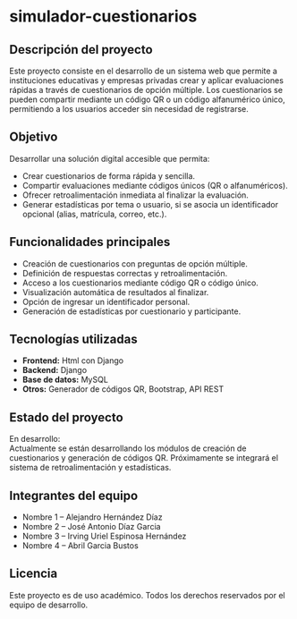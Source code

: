 # simulador-cuestionarios

## Descripción del proyecto

Este proyecto consiste en el desarrollo de un sistema web que permite a instituciones educativas y empresas privadas crear y aplicar evaluaciones rápidas a través de cuestionarios de opción múltiple. Los cuestionarios se pueden compartir mediante un código QR o un código alfanumérico único, permitiendo a los usuarios acceder sin necesidad de registrarse.

## Objetivo

Desarrollar una solución digital accesible que permita:
- Crear cuestionarios de forma rápida y sencilla.
- Compartir evaluaciones mediante códigos únicos (QR o alfanuméricos).
- Ofrecer retroalimentación inmediata al finalizar la evaluación.
- Generar estadísticas por tema o usuario, si se asocia un identificador opcional (alias, matrícula, correo, etc.).

## Funcionalidades principales

- Creación de cuestionarios con preguntas de opción múltiple.
- Definición de respuestas correctas y retroalimentación.
- Acceso a los cuestionarios mediante código QR o código único.
- Visualización automática de resultados al finalizar.
- Opción de ingresar un identificador personal.
- Generación de estadísticas por cuestionario y participante.

## Tecnologías utilizadas

- **Frontend:** Html con Django
- **Backend:** Django
- **Base de datos:** MySQL
- **Otros:** Generador de códigos QR, Bootstrap, API REST


## Estado del proyecto

En desarrollo:  
Actualmente se están desarrollando los módulos de creación de cuestionarios y generación de códigos QR. Próximamente se integrará el sistema de retroalimentación y estadísticas.

## Integrantes del equipo

- Nombre 1 – Alejandro Hernández Díaz
- Nombre 2 – José Antonio Díaz Garcia 
- Nombre 3 – Irving Uriel Espinosa Hernández
- Nombre 4 – Abril Garcia Bustos


## Licencia

Este proyecto es de uso académico. Todos los derechos reservados por el equipo de desarrollo.




